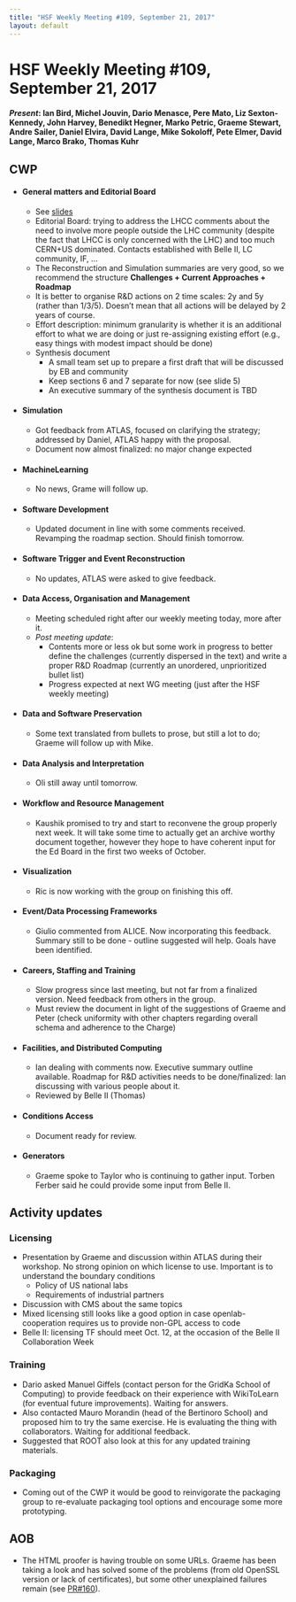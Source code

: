 ```yaml
---
title: "HSF Weekly Meeting #109, September 21, 2017"
layout: default
---
```


# HSF Weekly Meeting #109, September 21, 2017

#### *Present*: Ian Bird, Michel Jouvin, Dario Menasce, Pere Mato, Liz Sexton-Kennedy, John Harvey, Benedikt Hegner, Marko Petric, Graeme Stewart, Andre Sailer, Daniel Elvira, David Lange, Mike Sokoloff, Pete Elmer, David Lange, Marco Brako, Thomas Kuhr


## CWP

-   #### General matters and Editorial Board
    - See [slides](https://indico.cern.ch/event/667285/contributions/2727738/attachments/1526808/2389640/CWP_Editorial_Board_2017-09-21.pdf)
    - Editorial Board: trying to address the LHCC comments about the need to involve more people outside the LHC community (despite the fact that LHCC is only concerned with the LHC) and too much CERN+US dominated. Contacts established with Belle II, LC community, IF, ... 
    - The Reconstruction and Simulation summaries are very good, so we recommend the structure **Challenges + Current Approaches + Roadmap**
    - It is better to organise R&D actions on 2 time scales: 2y and 5y (rather than 1/3/5). Doesn’t mean that all actions will be delayed by 2 years of course.
    - Effort description: minimum granularity is whether it is an additional effort to what we are doing or just re-assigning existing effort (e.g., easy things with modest impact should be done)
    - Synthesis document
        - A small team set up to prepare a first draft that will be discussed by EB and community
        - Keep sections 6 and 7 separate for now (see slide 5)
        - An executive summary of the synthesis document is TBD

-   #### Simulation
    - Got feedback from ATLAS, focused on clarifying the strategy; addressed by Daniel, ATLAS happy with the proposal.
    - Document now almost finalized: no major change expected

-   #### MachineLearning
    - No news, Grame will follow up.

-   #### Software Development
    - Updated document in line with some comments received. Revamping the roadmap section. Should finish tomorrow.

-   #### Software Trigger and Event Reconstruction
    - No updates, ATLAS were asked to give feedback.

-   #### Data Access, Organisation and Management
    - Meeting scheduled right after our weekly meeting today, more after it.
    - *Post meeting update*: 
        - Contents more or less ok but some work in progress to better define the challenges (currently dispersed in the text) and write a proper R&D Roadmap (currently an unordered, unprioritized bullet list)
        - Progress expected at next WG meeting (just after the HSF weekly meeting)

-   #### Data and Software Preservation
    - Some text translated from bullets to prose, but still a lot to do; Graeme will follow up with Mike.

-   #### Data Analysis and Interpretation
    - Oli still away until tomorrow.

-   #### Workflow and Resource Management
    - Kaushik promised to try and start to reconvene the group properly next week. It will take some time to actually get an archive worthy document together, however they hope to have coherent input for the Ed Board in the first two weeks of October.

-   #### Visualization
    - Ric is now working with the group on finishing this off.

-   #### Event/Data Processing Frameworks
    - Giulio commented from ALICE. Now incorporating this feedback. Summary still to be done - outline suggested will help. Goals have been identified.

-   #### Careers, Staffing and Training
    - Slow progress since last meeting, but not far from a finalized version. Need feedback from others in the group.
    - Must review the document in light of the suggestions of Graeme and Peter (check uniformity with other chapters regarding overall schema and adherence to the Charge)

-   #### Facilities, and Distributed Computing
    - Ian dealing with comments now. Executive summary outline available. Roadmap for R&D activities needs to be done/finalized: Ian discussing with various people about it.
    - Reviewed by Belle II (Thomas)

-   #### Conditions Access
    - Document ready for review.

-   #### Generators
    - Graeme spoke to Taylor who is continuing to gather input. Torben Ferber said he could provide some input from Belle II.

## Activity updates

### Licensing
- Presentation by Graeme and discussion within ATLAS during their workshop. No strong opinion on which license to use. Important is to understand the boundary conditions
    - Policy of US national labs
    - Requirements of industrial partners
- Discussion with CMS about the same topics
- Mixed licensing still looks like a good option in case openlab-cooperation requires us to provide non-GPL access to code
- Belle II: licensing TF should meet Oct. 12, at the occasion of the Belle II Collaboration Week

### Training
- Dario asked Manuel Giffels (contact person for the GridKa School of Computing) to provide feedback on their experience with WikiToLearn (for eventual future improvements). Waiting for answers.
- Also contacted Mauro Morandin (head of the Bertinoro School) and proposed him to try the same exercise. He is evaluating the thing with collaborators. Waiting for additional feedback.
- Suggested that ROOT also look at this for any updated training materials.

### Packaging
- Coming out of the CWP it would be good to reinvigorate the packaging group to re-evaluate packaging tool options and encourage some more prototyping.
    
## AOB
- The HTML proofer is having trouble on some URLs. Graeme has been taking a look and has solved some of the problems (from old OpenSSL version or lack of certificates), but some other unexplained failures remain (see [PR#160](https://github.com/HSF/hep-sf.github.io/pull/160)).
